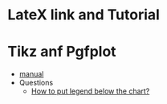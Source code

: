 # LateX link and Tutorial

# Tikz anf Pgfplot
  - [manual](http://www.bakoma-tex.com/doc/latex/pgfplots/pgfplots.pdf)
  - Questions
    - [How to put legend below the chart?](https://tex.stackexchange.com/questions/188147/how-to-put-legend-below-the-chart)
